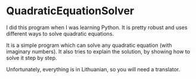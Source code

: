 # QuadraticEquationSolver

I did this program when I was learning Python. It is pretty robust and uses different ways to solve quadratic equations.

It is a simple program which can solve any quadratic equation (with imaginary numbers). It also tries to explain the solution, by showing how to solve it step by step.

Unfortunately, everything is in Lithuanian, so you will need a translator.

